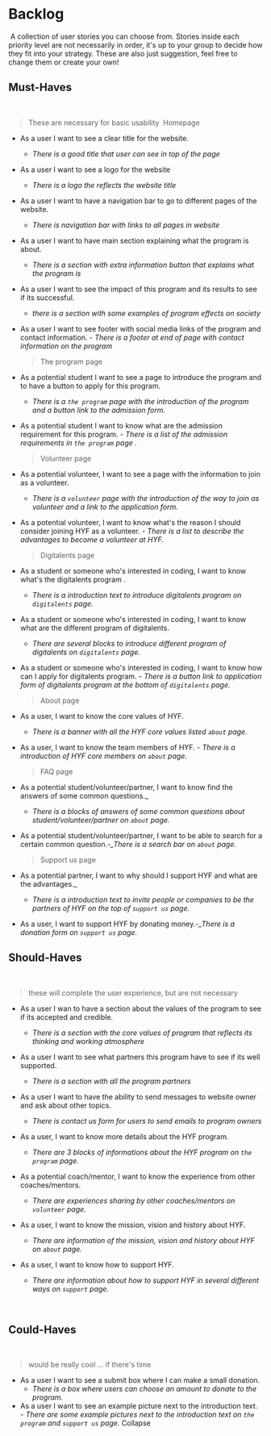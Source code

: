 # Backlog

​ A collection of user stories you can choose from. Stories inside each priority
level are not necessarily in order, it's up to your group to decide how they fit
into your strategy. These are also just suggestion, feel free to change them or
create your own! ​

## [](https://github.com/HYF-Class21/agile-development-group1-hyf-redesign/blob/main/planning/backlog.md#must-haves)Must-Haves

​

> These are necessary for basic usability ​ Homepage

- As a user I want to see a clear title for the website.

  - _There is a good title that user can see in top of the page_

- As a user I want to see a logo for the website

  - _There is a logo the reflects the website title_

- As a user I want to have a navigation bar to go to different pages of the
  website.

  - _There is navigation bar with links to all pages in website_

- As a user I want to have main section explaining what the program is about.

  - _There is a section with extra information button that explains what the
    program is_

- As a user I want to see the impact of this program and its results to see if
  its successful.

  - _there is a section with some examples of program effects on society_

- As a user I want to see footer with social media links of the program and
  contact information. - _There is a footer at end of page with contact
  information on the program_ ​
  > The program page
- As a potential student I want to see a page to introduce the program and to
  have a button to apply for this program.
  - _There is a `the program` page with the introduction of the program and a
    button link to the admission form._
- As a potential student I want to know what are the admission requirement for
  this program. - _There is a list of the admission requirements in
  `the program` page ._
  > Volunteer page
- As a potential volunteer, I want to see a page with the information to join as
  a volunteer.
  - _There is a `volunteer` page with the introduction of the way to join as
    volunteer and a link to the application form._
- As a potential volunteer, I want to know what's the reason I should consider
  joining HYF as a volunteer. - _There is a list to describe the advantages to
  become a volunteer at HYF._
  > Digitalents page
- As a student or someone who's interested in coding, I want to know what's the
  digitalents program .
  - _There is a introduction text to introduce digitalents program on
    `digitalents` page._
- As a student or someone who's interested in coding, I want to know what are
  the different program of digitalents.
  - _There are several blocks to introduce different program of digitalents on
    `digitalents` page._
- As a student or someone who's interested in coding, I want to know how can I
  apply for digitalents program. - _There is a button link to application form
  of digitalents program at the bottom of `digitalents` page._
  > About page
- As a user, I want to know the core values of HYF.
  - _There is a banner with all the HYF core values listed `about` page._
- As a user, I want to know the team members of HYF. - _There is a introduction
  of HYF core members on `about` page._
  > FAQ page
- As a potential student/volunteer/partner, I want to know find the answers of
  some common questions.\_
  - _There is a blocks of answers of some common questions about
    student/volunteer/partner on `about` page._
- As a potential student/volunteer/partner, I want to be able to search for a
  certain common question._-\_There is a search bar on `about` page._
  > Support us page
- As a potential partner, I want to why should I support HYF and what are the
  advantages.\_
  - _There is a introduction text to invite people or companies to be the
    partners of HYF on the top of `support us` page._
- As a user, I want to support HYF by donating money._-\_There is a donation
  form on `support us` page._ ​

## [](https://github.com/HYF-Class21/agile-development-group1-hyf-redesign/blob/main/planning/backlog.md#should-haves)Should-Haves

​

> these will complete the user experience, but are not necessary ​

- As a user I wan to have a section about the values of the program to see if
  its accepted and credible.

  - _There is a section with the core values of program that reflects its
    thinking and working atmosphere_

- As a user I want to see what partners this program have to see if its well
  supported.

  - _There is a section with all the program partners_

- As a user I want to have the ability to send messages to website owner and ask
  about other topics.

  - _There is contact us form for users to send emails to program owners_

- As a user, I want to know more details about the HYF program.

  - _There are 3 blocks of informations about the HYF program on `the program`
    page._

- As a potential coach/mentor, I want to know the experience from other
  coaches/mentors.

  - _There are experiences sharing by other coaches/mentors on `volunteer`
    page._

- As a user, I want to know the mission, vision and history about HYF.

  - _There are information of the mission, vision and history about HYF on
    `about` page._

- As a user, I want to know how to support HYF.

  - _There are information about how to support HYF in several different ways on
    `support` page._

​

## [](https://github.com/HYF-Class21/agile-development-group1-hyf-redesign/blob/main/planning/backlog.md#could-haves)Could-Haves

​

> would be really cool ... if there's time ​

- As a user I want to see a submit box where I can make a small donation.
  - _There is a box where users can choose an amount to donate to the program._
- As a user I want to see an example picture next to the introduction text. -
  _There are some example pictures next to the introduction text on
  `the program` and `support us` page._ Collapse
